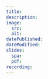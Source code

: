 ```yaml
---
title:
description:
image:
  src:
  alt:
datePublished:
dateModified:
slides:
  spa:
  pdf:
recording:
---
```

